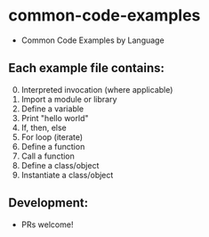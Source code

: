 # common-code-examples
* Common Code Examples by Language

## Each example file contains:
0. Interpreted invocation (where applicable)
1. Import a module or library
2. Define a variable
3. Print "hello world"
4. If, then, else
5. For loop (iterate)
6. Define a function
7. Call a function
8. Define a class/object
9. Instantiate a class/object

## Development:
* PRs welcome!
